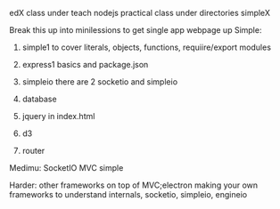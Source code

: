edX class under teach
nodejs practical class under directories simpleX

Break this up into minilessions to get single app webpage up
Simple:
1) simple1 to cover literals, objects, functions, requiire/export modules
2) express1 basics and package.json

3) simpleio  there are 2 socketio and simpleio

4) database
5) jquery in index.html
7) d3
8) router

Medimu:
SocketIO
MVC simple

Harder: 
other frameworks on top of MVC;electron
making your own frameworks to understand internals, socketio, simpleio, engineio

